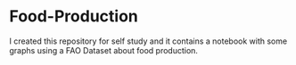 # Food-Production

I created this repository for self study and it contains a notebook with some graphs using a FAO Dataset about food production.
